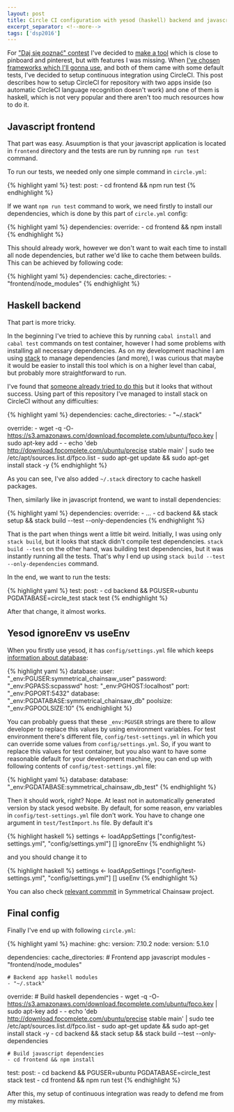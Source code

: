 ```yaml
---
layout: post
title: Circle CI configuration with yesod (haskell) backend and javascript frontend
excerpt_separator: <!--more-->
tags: ['dsp2016']
---
```


For ["Daj się poznać" contest](http://www.maciejaniserowicz.com/daj-sie-poznac/) I've decided to [make a tool](https://github.com/swistak35/symmetrical-chainsaw) which is close to pinboard and pinterest, but with features I was missing. When [I've chosen frameworks which I'll gonna use](https://twitter.com/andrzejkrzywda/status/645903406742245376), and both of them came with some default tests, I've decided to setup continuous integration using CircleCI. This post describes how to setup CircleCI for repository with two apps inside (so automatic CircleCI language recognition doesn't work) and one of them is haskell, which is not very popular and there aren't too much resources how to do it.

<!--more-->

## Javascript frontend

That part was easy. Asuumption is that your javascript application is located in `frontend` directory and the tests are run by running `npm run test` command.

To run our tests, we needed only one simple command in `circle.yml`:

{% highlight yaml %}
test:
  post:
    - cd frontend && npm run test
{% endhighlight %}

If we want `npm run test` command to work, we need firstly to install our dependencies, which is done by this part of `circle.yml` config:

{% highlight yaml %}
dependencies:
  override:
    - cd frontend && npm install
{% endhighlight %}

This should already work, however we don't want to wait each time to install all node dependencies, but rather we'd like to cache them between builds. This can be achieved by following code:

{% highlight yaml %}
dependencies:
  cache_directories:
    - "frontend/node_modules"
{% endhighlight %}

## Haskell backend

That part is more tricky.

In the beginning I've tried to achieve this by running `cabal install` and `cabal test` commands on test container, however I had some problems with installing all necessary dependencies. As on my development machine I am using [stack](https://github.com/commercialhaskell/stack) to manage dependencies (and more), I was curious that maybe it would be easier to install this tool which is on a higher level than cabal, but probably more straightforward to run.

I've found that [someone already tried to do this](https://github.com/philipmw/yesod-website/blob/master/circle.yml) but it looks that without success. Using part of this repository I've managed to install stack on CircleCI without any difficulties:

{% highlight yaml %}
dependencies:
  cache_directories:
    - "~/.stack"

  override:
    - wget -q -O- https://s3.amazonaws.com/download.fpcomplete.com/ubuntu/fpco.key | sudo apt-key add -
    - echo 'deb http://download.fpcomplete.com/ubuntu/precise stable main' | sudo tee /etc/apt/sources.list.d/fpco.list
    - sudo apt-get update && sudo apt-get install stack -y
{% endhighlight %}

As you can see, I've also added `~/.stack` directory to cache haskell packages.

Then, similarly like in javascript frontend, we want to install dependencies:

{% highlight yaml %}
dependencies:
  override:
    - ...
    - cd backend && stack setup && stack build --test --only-dependencies
{% endhighlight %}

That is the part when things went a little bit weird. Initially, I was using only `stack build`, but it looks that stack didn't compile test dependencies. `stack build --test` on the other hand, was building test dependencies, but it was instantly running all the tests. That's why I end up using `stack build --test --only-dependencies` command.

In the end, we want to run the tests:

{% highlight yaml %}
test:
  post:
    - cd backend && PGUSER=ubuntu PGDATABASE=circle_test stack test
{% endhighlight %}

After that change, it almost works.

## Yesod ignoreEnv vs useEnv

When you firstly use yesod, it has `config/settings.yml` file which keeps [information about database](https://github.com/swistak35/symmetrical-chainsaw/blob/443969ab82eba0f6146c99dbe5511e1205abd436/backend/config/settings.yml#L26-L32):

{% highlight yaml %}
database:
  user:     "_env:PGUSER:symmetrical_chainsaw_user"
  password: "_env:PGPASS:scpasswd"
  host:     "_env:PGHOST:localhost"
  port:     "_env:PGPORT:5432"
  database: "_env:PGDATABASE:symmetrical_chainsaw_db"
  poolsize: "_env:PGPOOLSIZE:10"
{% endhighlight %}

You can probably guess that these `_env:PGUSER` strings are there to allow developer to replace this values by using environment variables. For test environment there's different file, `config/test-settings.yml` in which you can override some values from `config/settings.yml`. So, if you want to replace this values for test container, but you also want to have some reasonable default for your development machine, you can end up with following contents of `config/test-settings.yml` file:

{% highlight yaml %}
database:
  database: "_env:PGDATABASE:symmetrical_chainsaw_db_test"
{% endhighlight %}

Then it should work, right? Nope. At least not in automatically generated version by stack yesod website. By default, for some reason, env variables in `config/test-settings.yml` file don't work. You have to change one argument in `test/TestImport.hs` file. By default it's

{% highlight haskell %}
settings <- loadAppSettings
  ["config/test-settings.yml", "config/settings.yml"]
  []
  ignoreEnv
{% endhighlight %}

and you should change it to

{% highlight haskell %}
settings <- loadAppSettings
  ["config/test-settings.yml", "config/settings.yml"]
  []
  useEnv
{% endhighlight %}

You can also check [relevant commmit](https://github.com/swistak35/symmetrical-chainsaw/commit/56fc35c96663bfbb43bd94806d97b837f31938b7#diff-a0bcd3030b500becb7a7408f9cd5aab6) in Symmetrical Chainsaw project.

## Final config

Finally I've end up with following `circle.yml`:

{% highlight yaml %}
machine:
  ghc:
    version: 7.10.2
  node:
    version: 5.1.0

dependencies:
  cache_directories:
    # Frontend app javascript modules
    - "frontend/node_modules"

    # Backend app haskell modules
    - "~/.stack"

  override:
    # Build haskell dependencies
    - wget -q -O- https://s3.amazonaws.com/download.fpcomplete.com/ubuntu/fpco.key | sudo apt-key add -
    - echo 'deb http://download.fpcomplete.com/ubuntu/precise stable main' | sudo tee /etc/apt/sources.list.d/fpco.list
    - sudo apt-get update && sudo apt-get install stack -y
    - cd backend && stack setup && stack build --test --only-dependencies

    # Build javascript dependencies
    - cd frontend && npm install

test:
  post:
    - cd backend && PGUSER=ubuntu PGDATABASE=circle_test stack test
    - cd frontend && npm run test
{% endhighlight %}

After this, my setup of continuous integration was ready to defend me from my mistakes.



